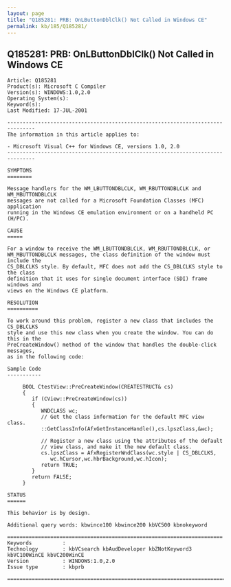 ```yaml
---
layout: page
title: "Q185281: PRB: OnLButtonDblClk() Not Called in Windows CE"
permalink: kb/185/Q185281/
---
```


## Q185281: PRB: OnLButtonDblClk() Not Called in Windows CE

	Article: Q185281
	Product(s): Microsoft C Compiler
	Version(s): WINDOWS:1.0,2.0
	Operating System(s): 
	Keyword(s): 
	Last Modified: 17-JUL-2001
	
	-------------------------------------------------------------------------------
	The information in this article applies to:
	
	- Microsoft Visual C++ for Windows CE, versions 1.0, 2.0 
	-------------------------------------------------------------------------------
	
	SYMPTOMS
	========
	
	Message handlers for the WM_LBUTTONDBLCLK, WM_RBUTTONDBLCLK and WM_MBUTTONDBLCLK
	messages are not called for a Microsoft Foundation Classes (MFC) application
	running in the Windows CE emulation environment or on a handheld PC (H/PC).
	
	CAUSE
	=====
	
	For a window to receive the WM_LBUTTONDBLCLK, WM_RBUTTONDBLCLK, or
	WM_MBUTTONDBLCLK messages, the class definition of the window must include the
	CS_DBLCLKS style. By default, MFC does not add the CS_DBLCLKS style to the class
	definition that it uses for single document interface (SDI) frame windows and
	views on the Windows CE platform.
	
	RESOLUTION
	==========
	
	To work around this problem, register a new class that includes the CS_DBLCLKS
	style and use this new class when you create the window. You can do this in the
	PreCreateWindow() method of the window that handles the double-click messages,
	as in the following code:
	
	Sample Code
	-----------
	
	     BOOL CtestView::PreCreateWindow(CREATESTRUCT& cs)
	     {
	        if (CView::PreCreateWindow(cs))
	        {
	           WNDCLASS wc;
	           // Get the class information for the default MFC view class.
	           ::GetClassInfo(AfxGetInstanceHandle(),cs.lpszClass,&wc);
	
	           // Register a new class using the attributes of the default
	           // view class, and make it the new default class.
	           cs.lpszClass = AfxRegisterWndClass(wc.style | CS_DBLCLKS,
	              wc.hCursor,wc.hbrBackground,wc.hIcon);
	           return TRUE;
	        }
	        return FALSE;
	     }
	
	STATUS
	======
	
	This behavior is by design.
	
	Additional query words: kbwince100 kbwince200 kbVC500 kbnokeyword
	
	======================================================================
	Keywords          :  
	Technology        : kbVCsearch kbAudDeveloper kbZNotKeyword3 kbVC100WinCE kbVC200WinCE
	Version           : WINDOWS:1.0,2.0
	Issue type        : kbprb
	
	=============================================================================
	
